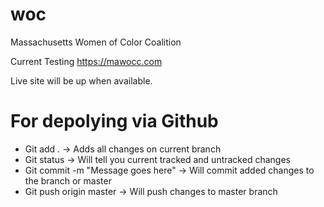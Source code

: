 # woc
Massachusetts Women of Color Coalition 

Current Testing
https://mawocc.com

Live site will be up when available.

# For depolying via Github
 - Git add . -> Adds all changes on current branch 
 - Git status -> Will tell you current tracked and untracked changes
 - Git commit -m "Message goes here" -> Will commit added changes to the branch or master
 - Git push origin master -> Will push changes to master branch
